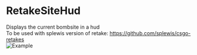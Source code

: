 # RetakeSiteHud
Displays the current bombsite in a hud  
To be used with splewis version of retake: https://github.com/splewis/csgo-retakes  
![Example](https://gyazo.com/5c7847f8f2f13ba40f2ed082382308b8)
